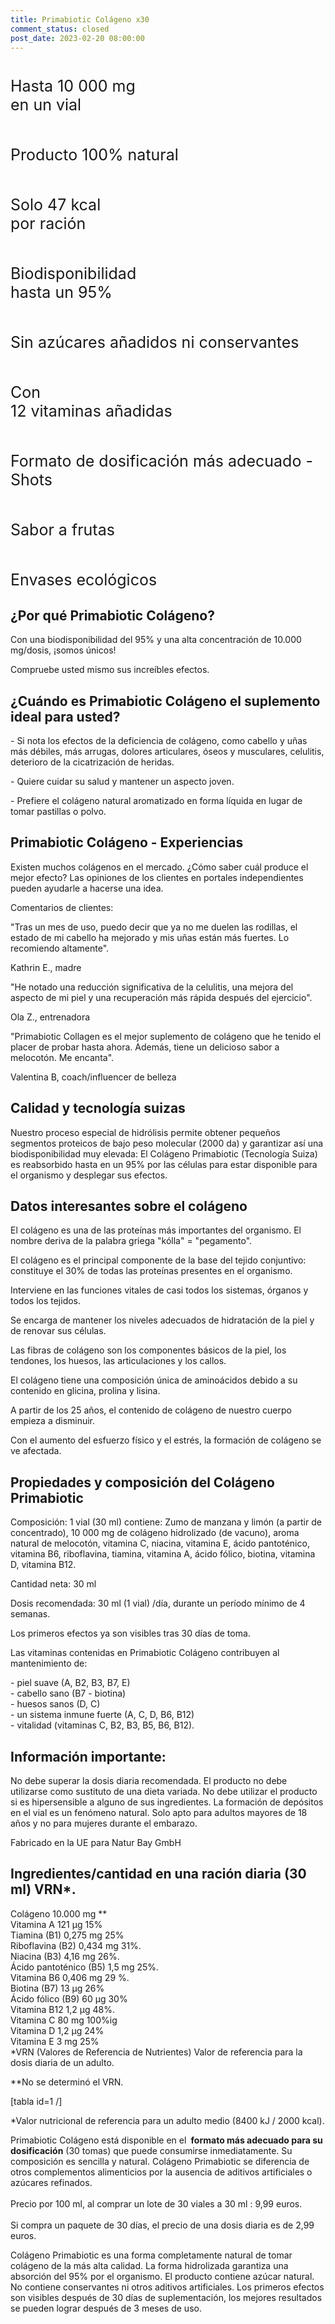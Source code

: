 ```yaml
---
title: Primabiotic Colágeno x30
comment_status: closed
post_date: 2023-02-20 08:00:00
---
```


<!-- wp:columns -->
<div class="wp-block-columns"><!-- wp:column -->
<div class="wp-block-column"><!-- wp:image {"align":"center","id":1757,"sizeSlug":"full","linkDestination":"none"} -->
<figure class="wp-block-image aligncenter size-full"><img src="https://primabiotic.de/wp-content/uploads/2022/12/ico1.png" alt="" class="wp-image-1757"/></figure>
<!-- /wp:image -->

<!-- wp:paragraph {"align":"center","style":{"typography":{"fontSize":"25px"}}} -->
<p class="has-text-align-center" style="font-size:25px">Hasta 10 000 mg <br>en un vial</p>
<!-- /wp:paragraph --></div>
<!-- /wp:column -->

<!-- wp:column -->
<div class="wp-block-column"><!-- wp:image {"align":"center","id":1759,"sizeSlug":"full","linkDestination":"none"} -->
<figure class="wp-block-image aligncenter size-full"><img src="https://primabiotic.de/wp-content/uploads/2022/12/ico3.png" alt="" class="wp-image-1759"/></figure>
<!-- /wp:image -->

<!-- wp:paragraph {"align":"center","style":{"typography":{"fontSize":"25px"}}} -->
<p class="has-text-align-center" style="font-size:25px">Producto 100% natural</p>
<!-- /wp:paragraph --></div>
<!-- /wp:column -->

<!-- wp:column -->
<div class="wp-block-column"><!-- wp:image {"align":"center","id":1758,"sizeSlug":"full","linkDestination":"none"} -->
<figure class="wp-block-image aligncenter size-full"><img src="https://primabiotic.de/wp-content/uploads/2022/12/ico2.png" alt="" class="wp-image-1758"/></figure>
<!-- /wp:image -->

<!-- wp:paragraph {"align":"center","style":{"typography":{"fontSize":"25px"}}} -->
<p class="has-text-align-center" style="font-size:25px">Solo 47 kcal <br>por ración</p>
<!-- /wp:paragraph --></div>
<!-- /wp:column --></div>
<!-- /wp:columns -->

<!-- wp:columns -->
<div class="wp-block-columns"><!-- wp:column -->
<div class="wp-block-column"><!-- wp:image {"align":"center","id":1756,"sizeSlug":"full","linkDestination":"none"} -->
<figure class="wp-block-image aligncenter size-full"><img src="https://primabiotic.de/wp-content/uploads/2022/12/ico4.png" alt="" class="wp-image-1756"/></figure>
<!-- /wp:image -->

<!-- wp:paragraph {"align":"center","style":{"typography":{"fontSize":"25px"}}} -->
<p class="has-text-align-center" style="font-size:25px">Biodisponibilidad <br>hasta un 95%</p>
<!-- /wp:paragraph --></div>
<!-- /wp:column -->

<!-- wp:column -->
<div class="wp-block-column"><!-- wp:image {"align":"center","id":1760,"sizeSlug":"full","linkDestination":"none"} -->
<figure class="wp-block-image aligncenter size-full"><img src="https://primabiotic.de/wp-content/uploads/2022/12/ico5.png" alt="" class="wp-image-1760"/></figure>
<!-- /wp:image -->

<!-- wp:paragraph {"align":"center","style":{"typography":{"fontSize":"25px"}}} -->
<p class="has-text-align-center" style="font-size:25px">Sin azúcares añadidos ni conservantes</p>
<!-- /wp:paragraph --></div>
<!-- /wp:column -->

<!-- wp:column -->
<div class="wp-block-column"><!-- wp:image {"align":"center","id":1761,"sizeSlug":"full","linkDestination":"none"} -->
<figure class="wp-block-image aligncenter size-full"><img src="https://primabiotic.de/wp-content/uploads/2022/12/ico6.png" alt="" class="wp-image-1761"/></figure>
<!-- /wp:image -->

<!-- wp:paragraph {"align":"center","style":{"typography":{"fontSize":"25px"}}} -->
<p class="has-text-align-center" style="font-size:25px">Con <br> 12 vitaminas añadidas</p>
<!-- /wp:paragraph --></div>
<!-- /wp:column --></div>
<!-- /wp:columns -->

<!-- wp:columns -->
<div class="wp-block-columns"><!-- wp:column -->
<div class="wp-block-column"><!-- wp:image {"align":"center","id":1762,"sizeSlug":"full","linkDestination":"none"} -->
<figure class="wp-block-image aligncenter size-full"><img src="https://primabiotic.de/wp-content/uploads/2022/12/ico7.png" alt="" class="wp-image-1762"/></figure>
<!-- /wp:image -->

<!-- wp:paragraph {"align":"center","style":{"typography":{"fontSize":"25px"}}} -->
<p class="has-text-align-center" style="font-size:25px">Formato de dosificación más adecuado - Shots</p>
<!-- /wp:paragraph --></div>
<!-- /wp:column -->

<!-- wp:column -->
<div class="wp-block-column"><!-- wp:image {"align":"center","id":1763,"sizeSlug":"full","linkDestination":"none"} -->
<figure class="wp-block-image aligncenter size-full"><img src="https://primabiotic.de/wp-content/uploads/2022/12/ico8.png" alt="" class="wp-image-1763"/></figure>
<!-- /wp:image -->

<!-- wp:paragraph {"align":"center","style":{"typography":{"fontSize":"25px"}}} -->
<p class="has-text-align-center" style="font-size:25px">Sabor a frutas</p>
<!-- /wp:paragraph --></div>
<!-- /wp:column -->

<!-- wp:column -->
<div class="wp-block-column"><!-- wp:image {"align":"center","id":1764,"sizeSlug":"full","linkDestination":"none"} -->
<figure class="wp-block-image aligncenter size-full"><img src="https://primabiotic.de/wp-content/uploads/2022/12/ico9.png" alt="" class="wp-image-1764"/></figure>
<!-- /wp:image -->

<!-- wp:paragraph {"align":"center","style":{"typography":{"fontSize":"25px"}}} -->
<p class="has-text-align-center" style="font-size:25px">Envases ecológicos</p>
<!-- /wp:paragraph --></div>
<!-- /wp:column --></div>
<!-- /wp:columns -->

<!-- wp:heading -->
<h2>¿Por qué Primabiotic Colágeno?</h2>
<!-- /wp:heading -->

<!-- wp:paragraph -->
<p>Con una biodisponibilidad del 95% y una alta concentración de 10.000 mg/dosis, ¡somos únicos!</p>
<!-- /wp:paragraph -->

<!-- wp:paragraph -->
<p>Compruebe usted mismo sus increíbles efectos.</p>
<!-- /wp:paragraph -->

<!-- wp:heading -->
<h2>¿Cuándo es Primabiotic Colágeno el suplemento ideal para usted?</h2>
<!-- /wp:heading -->

<!-- wp:paragraph -->
<p>- Si nota los efectos de la deficiencia de colágeno, como cabello y uñas más débiles, más arrugas, dolores articulares, óseos y musculares, celulitis, deterioro de la cicatrización de heridas.</p>
<!-- /wp:paragraph -->

<!-- wp:paragraph -->
<p>- Quiere cuidar su salud y mantener un aspecto joven.</p>
<!-- /wp:paragraph -->

<!-- wp:paragraph -->
<p>- Prefiere el colágeno natural aromatizado en forma líquida en lugar de tomar pastillas o polvo.</p>
<!-- /wp:paragraph -->

<!-- wp:heading -->
<h2>Primabiotic Colágeno - Experiencias</h2>
<!-- /wp:heading -->

<!-- wp:paragraph -->
<p>Existen muchos colágenos en el mercado. ¿Cómo saber cuál produce el mejor efecto? Las opiniones de los clientes en portales independientes pueden ayudarle a hacerse una idea. </p>
<!-- /wp:paragraph -->

<!-- wp:paragraph -->
<p>Comentarios de clientes:</p>
<!-- /wp:paragraph -->

<!-- wp:paragraph -->
<p>&quot;Tras un mes de uso, puedo decir que ya no me duelen las rodillas, el estado de mi cabello ha mejorado y mis uñas están más fuertes. Lo recomiendo altamente&quot;.</p>
<!-- /wp:paragraph -->

<!-- wp:paragraph -->
<p>Kathrin E., madre</p>
<!-- /wp:paragraph -->

<!-- wp:paragraph -->
<p>&quot;He notado una reducción significativa de la celulitis, una mejora del aspecto de mi piel y una recuperación más rápida después del ejercicio&quot;.</p>
<!-- /wp:paragraph -->

<!-- wp:paragraph -->
<p>Ola Z., entrenadora</p>
<!-- /wp:paragraph -->

<!-- wp:paragraph -->
<p>&quot;Primabiotic Collagen es el mejor suplemento de colágeno que he tenido el placer de probar hasta ahora. Además, tiene un delicioso sabor a melocotón. Me encanta&quot;.</p>
<!-- /wp:paragraph -->

<!-- wp:paragraph -->
<p>Valentina B, coach/influencer de belleza</p>
<!-- /wp:paragraph -->

<!-- wp:heading -->
<h2>Calidad y tecnología suizas</h2>
<!-- /wp:heading -->

<!-- wp:paragraph -->
<p>Nuestro proceso especial de hidrólisis permite obtener pequeños segmentos proteicos de bajo peso molecular (2000 da) y garantizar así una biodisponibilidad muy elevada: El Colágeno Primabiotic (Tecnología Suiza) es reabsorbido hasta en un 95% por las células para estar disponible para el organismo y desplegar sus efectos.</p>
<!-- /wp:paragraph -->

<!-- wp:heading -->
<h2>Datos interesantes sobre el colágeno</h2>
<!-- /wp:heading -->

<!-- wp:paragraph -->
<p>El colágeno es una de las proteínas más importantes del organismo. El nombre deriva de la palabra griega &quot;kólla&quot; = &quot;pegamento&quot;.</p>
<!-- /wp:paragraph -->

<!-- wp:paragraph -->
<p>El colágeno es el principal componente de la base del tejido conjuntivo: constituye el 30% de todas las proteínas presentes en el organismo.</p>
<!-- /wp:paragraph -->

<!-- wp:paragraph -->
<p>Interviene en las funciones vitales de casi todos los sistemas, órganos y todos los tejidos.</p>
<!-- /wp:paragraph -->

<!-- wp:paragraph -->
<p>Se encarga de mantener los niveles adecuados de hidratación de la piel y de renovar sus células.</p>
<!-- /wp:paragraph -->

<!-- wp:paragraph -->
<p>Las fibras de colágeno son los componentes básicos de la piel, los tendones, los huesos, las articulaciones y los callos.</p>
<!-- /wp:paragraph -->

<!-- wp:paragraph -->
<p>El colágeno tiene una composición única de aminoácidos debido a su contenido en glicina, prolina y lisina.</p>
<!-- /wp:paragraph -->

<!-- wp:paragraph -->
<p>A partir de los 25 años, el contenido de colágeno de nuestro cuerpo empieza a disminuir.</p>
<!-- /wp:paragraph -->

<!-- wp:paragraph -->
<p>Con el aumento del esfuerzo físico y el estrés, la formación de colágeno se ve afectada.</p>
<!-- /wp:paragraph -->

<!-- wp:heading -->
<h2>Propiedades y composición del Colágeno Primabiotic</h2>
<!-- /wp:heading -->

<!-- wp:paragraph -->
<p>Composición: 1 vial (30 ml) contiene: Zumo de manzana y limón (a partir de concentrado), 10 000 mg de colágeno hidrolizado (de vacuno), aroma natural de melocotón, vitamina C, niacina, vitamina E, ácido pantoténico, vitamina B6, riboflavina, tiamina, vitamina A, ácido fólico, biotina, vitamina D, vitamina B12.</p>
<!-- /wp:paragraph -->

<!-- wp:paragraph -->
<p>Cantidad neta: 30 ml</p>
<!-- /wp:paragraph -->

<!-- wp:paragraph -->
<p>Dosis recomendada: 30 ml (1 vial) /día, durante un período mínimo de 4 semanas.</p>
<!-- /wp:paragraph -->

<!-- wp:paragraph -->
<p>Los primeros efectos ya son visibles tras 30 días de toma.</p>
<!-- /wp:paragraph -->

<!-- wp:paragraph -->
<p>Las vitaminas contenidas en Primabiotic Colágeno contribuyen al mantenimiento de:</p>
<!-- /wp:paragraph -->

<!-- wp:paragraph -->
<p>- piel suave (A, B2, B3, B7, E)<br>- cabello sano (B7 - biotina)<br>- huesos sanos (D, C)<br>- un sistema inmune fuerte (A, C, D, B6, B12)<br>- vitalidad (vitaminas C, B2, B3, B5, B6, B12).</p>
<!-- /wp:paragraph -->

<!-- wp:heading -->
<h2>Información importante:</h2>
<!-- /wp:heading -->

<!-- wp:paragraph -->
<p>No debe superar la dosis diaria recomendada. El producto no debe utilizarse como sustituto de una dieta variada. No debe utilizar el producto si es hipersensible a alguno de sus ingredientes. La formación de depósitos en el vial es un fenómeno natural. Solo apto para adultos mayores de 18 años y no para mujeres durante el embarazo.</p>
<!-- /wp:paragraph -->

<!-- wp:paragraph -->
<p>Fabricado en la UE para Natur Bay GmbH</p>
<!-- /wp:paragraph -->

<!-- wp:heading -->
<h2>Ingredientes/cantidad en una ración diaria (30 ml) VRN*.</h2>
<!-- /wp:heading -->

<!-- wp:paragraph -->
<p>Colágeno 10.000 mg **<br>Vitamina A 121 µg 15%<br>Tiamina (B1) 0,275 mg 25%<br>Riboflavina (B2) 0,434 mg 31%.<br>Niacina (B3) 4,16 mg 26%.<br>Ácido pantoténico (B5) 1,5 mg 25%.<br>Vitamina B6 0,406 mg 29 %.<br>Biotina (B7) 13 µg 26%<br>Ácido fólico (B9) 60 µg 30%<br>Vitamina B12 1,2 µg 48%.<br>Vitamina C 80 mg 100%ig<br>Vitamina D 1,2 µg 24%<br>Vitamina E 3 mg 25%<br>*VRN (Valores de Referencia de Nutrientes) Valor de referencia para la dosis diaria de un adulto.</p>
<!-- /wp:paragraph -->

<!-- wp:paragraph -->
<p>**No se determinó el VRN.</p>
<!-- /wp:paragraph -->

<!-- wp:tablepress/table {"id":"1"} -->
[tabla id=1 /]
<!-- /wp:tablepress/table -->

<!-- wp:paragraph {"fontSize":"small"} -->
<p class="has-small-font-size">*Valor nutricional de referencia para un adulto medio (8400 kJ / 2000 kcal).</p>
<!-- /wp:paragraph -->

<!-- wp:paragraph -->
<p>Primabiotic Colágeno está disponible en el <strong> formato más adecuado para su dosificación</strong> (30 tomas) que puede consumirse inmediatamente. Su composición es sencilla y natural. Colágeno Primabiotic se diferencia de otros complementos alimenticios por la ausencia de aditivos artificiales o azúcares refinados.<br><br>Precio por 100 ml, al comprar un lote de 30 viales a 30 ml : 9,99 euros. <br><br>Si compra un paquete de 30 días, el precio de una dosis diaria es de 2,99 euros.</p>
<!-- /wp:paragraph -->

<!-- wp:paragraph -->
<p>Colágeno Primabiotic es una forma completamente natural de tomar colágeno de la más alta calidad. La forma hidrolizada garantiza una absorción del 95% por el organismo. El producto contiene azúcar natural. No contiene conservantes ni otros aditivos artificiales. Los primeros efectos son visibles después de 30 días de suplementación, los mejores resultados se pueden lograr después de 3 meses de uso.</p>
<!-- /wp:paragraph -->
